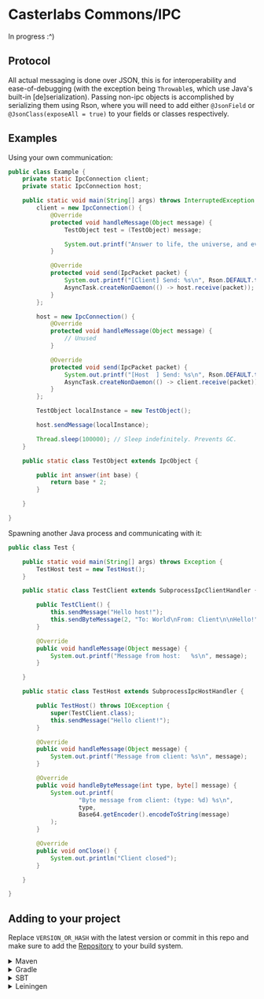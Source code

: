 # Casterlabs Commons/IPC

In progress :^)

## Protocol

All actual messaging is done over JSON, this is for interoperability and ease-of-debugging (with the exception being `Throwable`s, which use Java's built-in \[de\]serialization). Passing non-ipc objects is accomplished by serializing them using Rson, where you will need to add either `@JsonField` or `@JsonClass(exposeAll = true)` to your fields or classes respectively.

## Examples

Using your own communication:

```java
public class Example {
    private static IpcConnection client;
    private static IpcConnection host;

    public static void main(String[] args) throws InterruptedException {
        client = new IpcConnection() {
            @Override
            protected void handleMessage(Object message) {
                TestObject test = (TestObject) message;

                System.out.printf("Answer to life, the universe, and everything: %d\n", test.answer(21));
            }

            @Override
            protected void send(IpcPacket packet) {
                System.out.printf("[Client] Send: %s\n", Rson.DEFAULT.toJsonString(packet));
                AsyncTask.createNonDaemon(() -> host.receive(packet));
            }
        };

        host = new IpcConnection() {
            @Override
            protected void handleMessage(Object message) {
                // Unused
            }

            @Override
            protected void send(IpcPacket packet) {
                System.out.printf("[Host  ] Send: %s\n", Rson.DEFAULT.toJsonString(packet));
                AsyncTask.createNonDaemon(() -> client.receive(packet));
            }
        };

        TestObject localInstance = new TestObject();

        host.sendMessage(localInstance);

        Thread.sleep(100000); // Sleep indefinitely. Prevents GC.
    }

    public static class TestObject extends IpcObject {

        public int answer(int base) {
            return base * 2;
        }

    }

}
```

Spawning another Java process and communicating with it:

```java
public class Test {

    public static void main(String[] args) throws Exception {
        TestHost test = new TestHost();
    }

    public static class TestClient extends SubprocessIpcClientHandler {

        public TestClient() {
            this.sendMessage("Hello host!");
            this.sendByteMessage(2, "To: World\nFrom: Client\n\nHello!".getBytes());
        }

        @Override
        public void handleMessage(Object message) {
            System.out.printf("Message from host:   %s\n", message);
        }

    }

    public static class TestHost extends SubprocessIpcHostHandler {

        public TestHost() throws IOException {
            super(TestClient.class);
            this.sendMessage("Hello client!");
        }

        @Override
        public void handleMessage(Object message) {
            System.out.printf("Message from client: %s\n", message);
        }

        @Override
        public void handleByteMessage(int type, byte[] message) {
            System.out.printf(
                    "Byte message from client: (type: %d) %s\n",
                    type,
                    Base64.getEncoder().encodeToString(message)
            );
        }

        @Override
        public void onClose() {
            System.out.println("Client closed");
        }

    }

}
```

## Adding to your project

Replace `VERSION_OR_HASH` with the latest version or commit in this repo and make sure to add the [Repository](https://github.com/Casterlabs/Commons#Repository) to your build system.

<details>
  <summary>Maven</summary>
  
  ```xml
    <dependency>
        <groupId>co.casterlabs.commons</groupId>
        <artifactId>IPC</artifactId>
        <version>VERSION_OR_HASH</version>
    </dependency>
  ```
</details>

<details>
  <summary>Gradle</summary>
  
  ```gradle
	dependencies {
        implementation 'co.casterlabs.commons:IPC:VERSION_OR_HASH'
	}
  ```
</details>

<details>
  <summary>SBT</summary>
  
  ```
libraryDependencies += "co.casterlabs.commons" % "IPC" % "VERSION_OR_HASH"
  ```
</details>

<details>
  <summary>Leiningen</summary>
  
  ```
:dependencies [[co.casterlabs.commons/IPC "VERSION_OR_HASH"]]	
  ```
</details>
